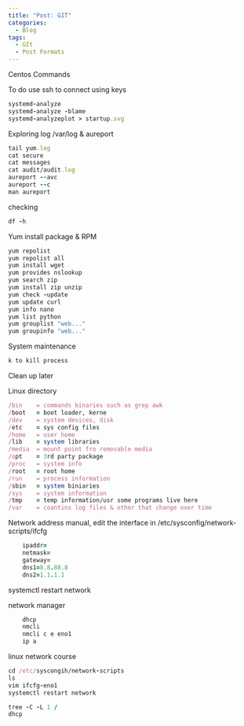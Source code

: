 ```yaml
---
title: "Post: GIT"
categories:
  - Blog
tags:
  - GIt
  - Post Formats
---
```


Centos Commands

To do use ssh to connect using keys

```ruby
systemd-analyze
systemd-analyze -blame
systemd-analyzeplot > startup.svg
```

Exploring log /var/log & aureport

```ruby
tail yum.log
cat secure
cat messages
cat audit/audit.log
aureport --avc
aureport --c
man aureport
```

checking

```ruby
df -h
```

Yum install package & RPM

```ruby
yum repolist
yum repolist all
yum install wget
yum provides nslookup
yum search zip
yum install zip unzip
yum check -update
yum update curl
yum info nano
yum list python
yum grouplist "web..."
yum groupinfo "web..."
```

System maintenance

```ruby
k to kill process
```

Clean up later

Linux directory

```ruby
/bin    = commands binaries such as grep awk
/boot   = boot loader, kerne
/dev    = system devices, disk
/etc    = sys config files
/home   = user home
/lib    = system libraries
/media  = mount point fro removable media
/opt    = 3rd party package
/proc   = system info
/root   = root home
/run    = process information
/sbin   = system biniaries
/sys    = system information
/tmp    = temp information/usr some programs live here
/var    = coantins log files & other that change over time
```

Network address
manual, edit the interface in /etc/sysconfig/network-scripts/ifcfg

```ruby
    ipaddr=
    netmask=
    gateway=
    dns1=8.8.88.8
    dns2=1.1.1.1
```

systemctl restart network

network manager

```ruby
    dhcp
    nmcli
    nmcli c e eno1
    ip a
```

linux network course

```ruby
cd /etc/syscongih/network-scripts
ls
vim ifcfg-eno1
systemctl restart network
```

```ruby
tree -C -L 1 /
dhcp
```
